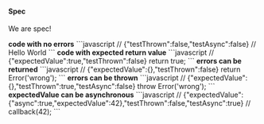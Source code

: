 #### Spec
<p>We are spec!</p>
<strong>code with no errors</strong>
```javascript
// {"testThrown":false,"testAsync":false}
      // Hello World
```
<strong>code with expected return value</strong>
```javascript
// {"expectedValue":true,"testThrown":false}
      return true;
```
<strong>errors can be returned</strong>
```javascript
// {"expectedValue":{},"testThrown":false}
      return Error('wrong');
```
<strong>errors can be thrown</strong>
```javascript
// {"expectedValue":{},"testThrown":true,"testAsync":false}
      throw Error('wrong');
```
<strong>expectedValue can be asynchronous</strong>
```javascript
// {"expectedValue":{"async":true,"expectedValue":42},"testThrown":false,"testAsync":true}
      //      callback(42);
```